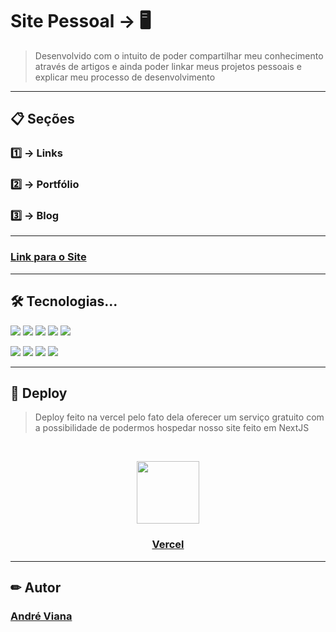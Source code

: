 <h1> Site Pessoal → 🖥 </h1>

> Desenvolvido com o intuito de poder compartilhar meu conhecimento através de artigos e ainda poder linkar meus projetos pessoais e explicar meu processo de desenvolvimento

<hr />

## 📋 Seções

### 1️⃣ → Links
### 2️⃣ → Portfólio
### 3️⃣ → Blog

<hr />

<h3> <a href="https://andreviana.vercel.app/" > Link para o Site </a> </h3>

<hr />

<h2> 🛠 Tecnologias... </h2>

<img src="https://img.shields.io/badge/TypeScript-007ACC?style=for-the-badge&logo=typescript&logoColor=white" />
<img src="https://img.shields.io/badge/React-20232A?style=for-the-badge&logo=react&logoColor=61DAFB" />
<img src="https://img.shields.io/badge/next.js-000000?style=for-the-badge&logo=nextdotjs&logoColor=white" />
<img src="https://img.shields.io/badge/styled--components-DB7093?style=for-the-badge&logo=styled-components&logoColor=white" />
<img src="https://img.shields.io/badge/npm-CB3837?style=for-the-badge&logo=npm&logoColor=white" />

<p>
<img src="https://img.shields.io/badge/material%20ui-4.11.4-blue" />
<img src="https://img.shields.io/badge/axios-0.21.1-yellowgreen" />
<img src="https://img.shields.io/badge/react--scroll-1.8.2-green" />
<img src="https://img.shields.io/badge/datocms--structured--text--to--html--string-1.2.0-red" />
</p>

<hr />

<h2> 🚀 Deploy </h2>

>Deploy feito na vercel pelo fato dela oferecer um serviço gratuito com a possibilidade de podermos hospedar nosso site feito em NextJS

<br /> 

<p align="center">
<img width="100px" src="https://camo.githubusercontent.com/add2c9721e333f0043ac938f3dadbc26a282776e01b95b308fcaba5afaf74ae3/68747470733a2f2f6173736574732e76657263656c2e636f6d2f696d6167652f75706c6f61642f76313538383830353835382f7265706f7369746f726965732f76657263656c2f6c6f676f2e706e67" />
</p>
<h3 align="center"> <a href="https://vercel.com/">Vercel</a> </h3>

<hr />

<h2> ✏ Autor </h2>

<h3> <a href="https://github.com/vianaandre">André Viana</a> </h3>
